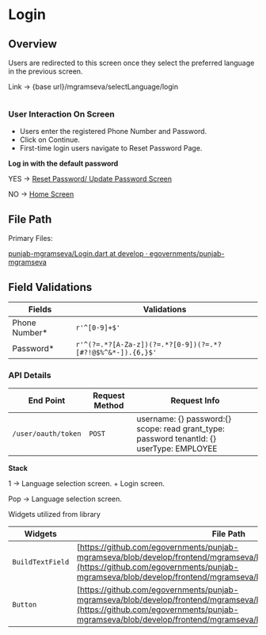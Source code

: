 # Login

## Overview <a href="#link" id="link"></a>

Users are redirected to this screen once they select the preferred language in the previous screen.

Link → {base url}/mgramseva/selectLanguage/login

<div align="left">

<img src="https://238770250-files.gitbook.io/~/files/v0/b/gitbook-legacy-files/o/assets%2F-Mfb8ehcimjt6ER7QOME%2F-MkMeYDtmbSGq9gFtUsn%2F-MkMeryxdSejVdCjRrGR%2Fimage.png?alt=media&#x26;token=4b8bfe7a-be6b-4ced-bb1c-c5691816a7a4" alt="">

</div>

### User Interaction On Screen <a href="#user-interaction-on-screen" id="user-interaction-on-screen"></a>

* Users enter the registered Phone Number and Password.
* Click on Continue.
* First-time login users navigate to Reset Password Page.

**Log in with the default password**

YES → [Reset Password/ Update Password Screen](https://digit-discuss.atlassian.net/wiki/spaces/DD/pages/1922662535)​

NO → [Home Screen](https://digit-discuss.atlassian.net/wiki/spaces/DD/pages/1923416085)​

## File Path <a href="#files-path" id="files-path"></a>

Primary Files:

[<img src="https://github.com/fluidicon.png" alt="" data-size="line">](https://github.com/egovernments/punjab-mgramseva/blob/develop/frontend/mgramseva/lib/screeens/Login/Login.dart)[punjab-mgramseva/Login.dart at develop · egovernments/punjab-mgramseva](https://github.com/egovernments/punjab-mgramseva/blob/develop/frontend/mgramseva/lib/screeens/Login/Login.dart)​

## Field Validations

| Fields         | Validations                                                |
| -------------- | ---------------------------------------------------------- |
| Phone Number\* | `r'^[0-9]+$'`                                              |
| Password\*     | `r'^(?=.*?[A-Za-z])(?=.*?[0-9])(?=.*?[#?!@$%^&*-]).{6,}$'` |

### API Details <a href="#field-validations" id="field-validations"></a>

| End Point           | Request Method | Request Info                                                                                         |
| ------------------- | -------------- | ---------------------------------------------------------------------------------------------------- |
| `/user/oauth/token` | `POST`         | username: {} password:{}        scope: read grant\_type: password tenantId: {}    userType: EMPLOYEE |

**Stack**

1 → Language selection screen. + Login screen.

Pop → Language selection screen.

Widgets utilized from library

| Widgets          | File Path                                                                                                                                                                                                                                | Description |
| ---------------- | ---------------------------------------------------------------------------------------------------------------------------------------------------------------------------------------------------------------------------------------- | ----------- |
| `BuildTextField` | [https://github.com/egovernments/punjab-mgramseva/blob/develop/frontend/mgramseva/lib/widgets/TextFieldBuilder.dart](https://github.com/egovernments/punjab-mgramseva/blob/develop/frontend/mgramseva/lib/widgets/TextFieldBuilder.dart) | Text Field  |
| `Button`         | [https://github.com/egovernments/punjab-mgramseva/blob/develop/frontend/mgramseva/lib/widgets/Button.dart](https://github.com/egovernments/punjab-mgramseva/blob/develop/frontend/mgramseva/lib/widgets/Button.dart)                     | Button      |

